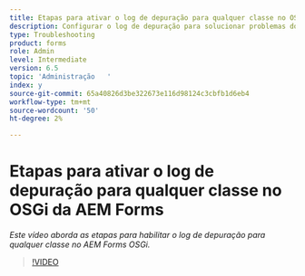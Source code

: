 ```yaml
---
title: Etapas para ativar o log de depuração para qualquer classe no OSGi da AEM Forms
description: Configurar o log de depuração para solucionar problemas do AEM Forms OSGi
type: Troubleshooting
product: forms
role: Admin
level: Intermediate
version: 6.5
topic: 'Administração   '
index: y
source-git-commit: 65a40826d3be322673e116d98124c3cbfb1d6eb4
workflow-type: tm+mt
source-wordcount: '50'
ht-degree: 2%

---
```




# Etapas para ativar o log de depuração para qualquer classe no OSGi da AEM Forms

*Este vídeo aborda as etapas para habilitar o log de depuração para qualquer classe no AEM Forms OSGi.*

>[!VIDEO](https://video.tv.adobe.com/v/335521?quality=9&learn=on)